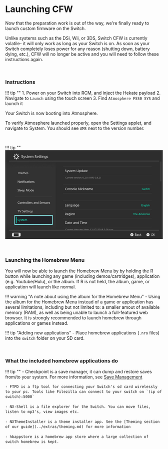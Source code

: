 # Launching CFW

Now that the preparation work is out of the way, we're finally ready to launch custom firmware on the Switch.

Unlike systems such as the DSi, Wii, or 3DS, Switch CFW is currently volatile- it will only work as long as your Switch is on. As soon as your Switch completely loses power for any reason (shutting down, battery dying, etc.), CFW will no longer be active and you will need to follow these instructions again.

&nbsp;

### Instructions

!!! tip ""
    1. Power on your Switch into RCM, and inject the Hekate payload
    2. Navigate to `Launch` using the touch screen
    3. Find `Atmosphere FSS0 SYS` and launch it

Your Switch is now booting into Atmosphere.

To verify Atmosphere launched properly, open the Settings applet, and navigate to System. You should see `AMS` next to the version number.

&nbsp;

!!! tip ""
    ![Atmosphere version string](../img/launching_cfw_atmosphere_version_string.jpg)

&nbsp;

### Launching the Homebrew Menu

You will now be able to launch the Homebrew Menu by by holding the R button while launching any game (including demos/cartridges), application (e.g. Youtube/Hulu), or the album. If R is not held, the album, game, or application will launch like normal.
    
!!! warning "A note about using the album for the Homebrew Menu"
    - Using the album for the Homebrew Menu instead of a game or application has several limitations, including but not limited to: a smaller amout of available memory (RAM), as well as being unable to launch a full-featured web browser. It is strongly recommended to launch homebrew through applications or games instead.
    
!!! tip "Adding new applications"
    - Place homebrew applications (`.nro` files) into the `switch` folder on your SD card.

&nbsp;

### What the included homebrew applications do

!!! tip ""
    - Checkpoint is a save manager, it can dump and restore saves from/to your system. For more information, see [Save Management](../extras/save_management.md)

    - FTPD is a ftp tool for connecting your Switch's sd card wirelessly to your pc. Tools like Filezilla can connect to your switch on `(ip of switch):5000`

    - NX-Shell is a file explorer for the Switch. You can move files, listen to mp3's, view images etc.

    - NXThemeInstaller is a theme installer app. See the [Theming section of our guide](../extras/theming.md) for more information

    - hbappstore is a homebrew app store where a large collection of switch homebrew is kept.